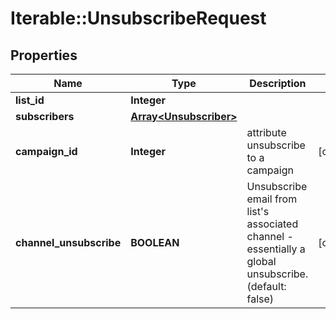 # Iterable::UnsubscribeRequest

## Properties
Name | Type | Description | Notes
------------ | ------------- | ------------- | -------------
**list_id** | **Integer** |  | 
**subscribers** | [**Array&lt;Unsubscriber&gt;**](Unsubscriber.md) |  | 
**campaign_id** | **Integer** | attribute unsubscribe to a campaign | [optional] 
**channel_unsubscribe** | **BOOLEAN** | Unsubscribe email from list&#x27;s associated channel - essentially a global unsubscribe. (default: false) | [optional] 

